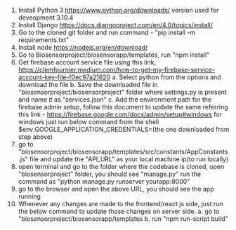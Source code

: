 1. Install Python 3 https://www.python.org/downloads/ version used for deveopment 3.10.4
2. Install Django https://docs.djangoproject.com/en/4.0/topics/install/
3. Go to the cloned git folder and run command - "pip install -m requirements.txt"
4. Install node https://nodejs.org/en/download/
5. Go to Biosensorproject/biosensorapp/templates, run "npm install"
6. Get firebase account service file using this link, https://clemfournier.medium.com/how-to-get-my-firebase-service-account-key-file-f0ec97a21620
	a. Select python from the options and download the file
	b. Save the downloaded file in "biosensorproject/biosensorproject" folder where settings.py
		is present and name it as "services.json"
	c. Add the environment path for the firebase admin setup, follow this document to update the
		same referring this link - https://firebase.google.com/docs/admin/setup#windows
		for windows just run below command from the shell 
		$env:GOOGLE_APPLICATION_CREDENTIALS=<PATH TO SERVICES JSON FILE>(the one downloaded from step above)
6. go to "biosensorproject/biosensorapp/templates/src/constants/AppConstants.js" file and update the "API_URL" as your local machine ip(to run locally)
7. open terminal and go to the folder where the codebase is cloned, open "biosensorproject" folder, you
should see "manage.py" run the command as "python manage.py runserver yourapp:8000"
8. go to the browser and open the above URL, you should see the app running
9. Whenever any changes are made to the frontend/react js side, just run the below command to update those changes on server side. 
	a. go to "biosensorproject/biosensorapp/templates
	b. run "npm run-script build"